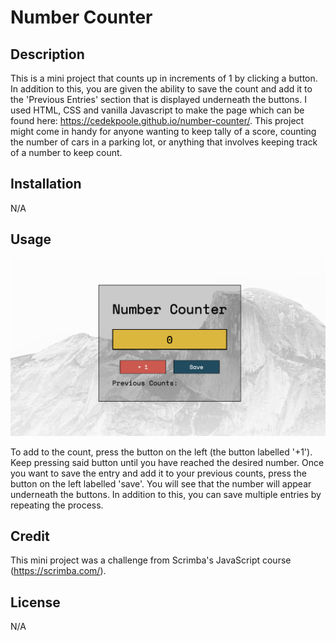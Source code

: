 # Number Counter

## Description

This is a mini project that counts up in increments of 1 by clicking a button. In addition to this, you are given the ability to save the count and add it to the 'Previous Entries' section that is displayed underneath the buttons. I used HTML, CSS and vanilla Javascript to make the page which can be found here: https://cedekpoole.github.io/number-counter/. This project might come in handy for anyone wanting to keep tally of a score, counting the number of cars in a parking lot, or anything that involves keeping track of a number to keep count. 

## Installation 

N/A

## Usage 

![alt text](images/screenshot.png "Number counter picture")

To add to the count, press the button on the left (the button labelled '+1'). Keep pressing said button until you have reached the desired number. Once you want to save the entry and add it to your previous counts, press the button on the left labelled 'save'. You will see that the number will appear underneath the buttons. In addition to this, you can save multiple entries by repeating the process. 

## Credit 

This mini project was a challenge from Scrimba's JavaScript course (https://scrimba.com/). 

## License 

N/A